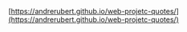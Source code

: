 [https://andrerubert.github.io/web-projetc-quotes/](https://andrerubert.github.io/web-projetc-quotes/)